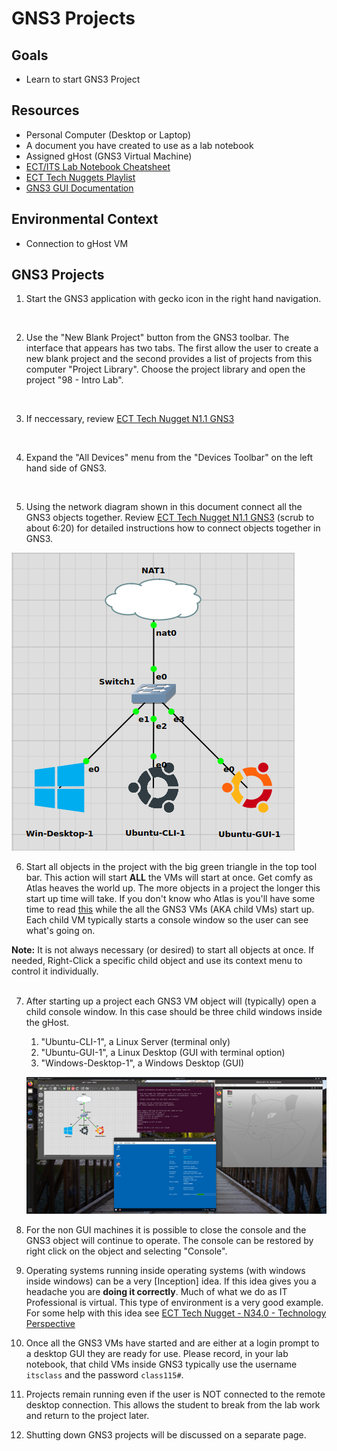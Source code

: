 # GNS3 Projects

## Goals
- Learn to start GNS3 Project

## Resources
- Personal Computer (Desktop or Laptop)
- A document you have created to use as a lab notebook
- Assigned gHost (GNS3 Virtual Machine)
- [ECT/ITS Lab Notebook Cheatsheet](https://github.com/OHIO-ECT/Lab-Notebook-Cheat-Sheet)
- [ECT Tech Nuggets Playlist](https://www.youtube.com/playlist?list=PLEA5GnkCPRTlvN_eyR99jOSsBCaV6khRS)
- [GNS3 GUI Documentation](https://docs.gns3.com/docs/using-gns3/beginners/the-gns3-gui)

## Environmental Context
- Connection to gHost VM

## GNS3 Projects

1. Start the GNS3 application with gecko icon in the right hand navigation.
<br>

2. Use the "New Blank Project" button from the GNS3 toolbar. The interface that appears has two tabs.  The first allow the user to create a new blank project and the second provides a list of projects from this computer "Project Library".  Choose the project library and open the project "98 - Intro Lab".
<br>

3. If neccessary, review [ECT Tech Nugget N1.1 GNS3](https://www.youtube.com/watch?v=w5qsM3LhpQI)
<br>

4. Expand the "All Devices" menu from the "Devices Toolbar" on the left hand side of GNS3.
<br>

5. Using the network diagram shown in this document connect all the GNS3 objects together. Review [ECT Tech Nugget N1.1 GNS3](https://www.youtube.com/watch?v=w5qsM3LhpQI) (scrub to about 6:20) for detailed instructions how to connect objects together in GNS3.

![](./images/lab1-pic2-1.png)

6. Start all objects in the project with the big green triangle in the top tool bar.  This action will start **ALL** the VMs will start at once. Get comfy as Atlas heaves the world up. The more objects in a project the longer this start up time will take. If you don't know who Atlas is you'll have some time to read [this](https://greekgodsandgoddesses.net/gods/atlas) while the all the GNS3 VMs (AKA child VMs) start up. Each child VM typically starts a console window so the user can see what's going on.

**Note:**  It is not always necessary (or desired) to start all objects at once. If needed, Right-Click a specific child object and use its context menu to control it individually.
<br>
<br>

7. After starting up a project each GNS3 VM object will (typically) open a child console window. In this case should be three child windows inside the gHost.
    1. "Ubuntu-CLI-1", a Linux Server (terminal only)
    2. "Ubuntu-GUI-1", a Linux Desktop (GUI with terminal option)
    3. "Windows-Desktop-1", a Windows Desktop (GUI)
    
    ![](./images/lab1-pic1.png)

8. For the non GUI machines it is possible to close the console and the GNS3 object will continue to operate. The console can be restored by right click on the object and selecting "Console".

9. Operating systems running inside operating systems (with windows inside windows) can be a very [Inception] idea. If this idea gives you a headache you are **doing it correctly**. Much of what we do as IT Professional is virtual. This type of environment is a very good example. For some help with this idea see [ECT Tech Nugget - N34.0 - Technology Perspective](https://youtu.be/ixrzbdUu8yQ.)

10. Once all the GNS3 VMs have started and are either at a login prompt to a desktop GUI they are ready for use.  Please record, in your lab notebook, that child VMs inside GNS3 typically use the username `itsclass` and the password `class115#`.

11. Projects remain running even if the user is NOT connected to the remote desktop connection.  This allows the student to break from the lab work and return to the project later.

12. Shutting down GNS3 projects will be discussed on a separate page.
